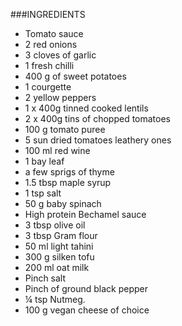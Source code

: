 
###INGREDIENTS
 

* Tomato sauce
* 2 red onions
* 3 cloves of garlic
* 1 fresh chilli
* 400 g of sweet potatoes
* 1 courgette
* 2 yellow peppers
* 1 x 400g tinned cooked lentils
* 2 x 400g tins of chopped tomatoes
* 100 g tomato puree
* 5 sun dried tomatoes leathery ones
* 100 ml red wine
* 1 bay leaf
* a few sprigs of thyme
* 1.5 tbsp maple syrup
* 1 tsp salt
* 50 g baby spinach
* High protein Bechamel sauce
* 3 tbsp olive oil
* 3 tbsp Gram flour
* 50 ml light tahini
* 300 g silken tofu
* 200 ml oat milk
* Pinch salt
* Pinch of ground black pepper
* ¼ tsp Nutmeg.
* 100 g vegan cheese of choice